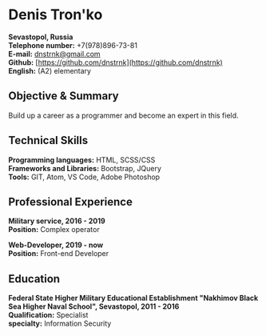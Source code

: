 # Denis Tron'ko

**Sevastopol, Russia**  
**Telephone number:** +7(978)896-73-81  
**E-mail:** [dnstrnk@gmail.com](dnstrnk@gmail.com)  
**Github:** [https://github.com/dnstrnk](https://github.com/dnstrnk)  
**English:** (A2) elementary

## Objective & Summary  
Build up a career as a programmer and become an expert in this field.

## Technical Skills  

**Programming languages:** HTML, SCSS/CSS  
**Frameworks and Libraries:** Bootstrap, JQuery  
**Tools:** GIT, Atom, VS Code, Adobe Photoshop

## Professional Experience

**Military service, 2016 - 2019**  
**Position:** Complex operator

**Web-Developer, 2019 - now**  
**Position:** Front-end Developer

## Education  

**Federal State Higher Military Educational Establishment "Nakhimov Black Sea Higher Naval School", Sevastopol, 2011 - 2016**  
**Qualification:** Specialist  
**specialty:** Information Security
